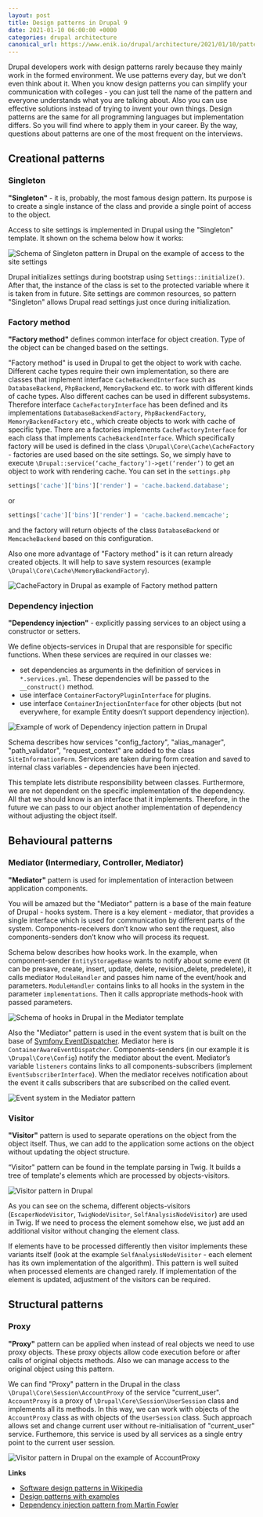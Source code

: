 ```yaml
---
layout: post
title: Design patterns in Drupal 9
date: 2021-01-10 06:00:00 +0000
categories: drupal architecture
canonical_url: https://www.enik.io/drupal/architecture/2021/01/10/patterns.html
---
```

Drupal developers work with design patterns rarely because they mainly work in the formed environment. We use patterns every day, but we don’t even think about it. When you know design patterns you can simplify your communication with colleges - you can just tell the name of the pattern and everyone understands what you are talking about. Also you can use effective solutions instead of trying to invent your own things. Design patterns are the same for all programming languages but implementation differs. So you will find where to apply them in your career. By the way, questions about patterns are one of the most frequent on the interviews.

## Creational patterns

### Singleton

**"Singleton"** - it is, probably, the most famous design pattern. Its purpose is to create a single instance of the class and provide a single point of access to the object. 

Access to site settings is implemented in Drupal using the "Singleton" template. It shown on the schema below how it works:

![Schema of Singleton pattern in Drupal on the example of access to the site settings](/assets/content/2021-01-10-patterns/singleton.png)

Drupal initializes settings during bootstrap using `Settings::initialize()`. After that, the instance of the class is set to the protected variable where it is taken from in future. Site settings are common resources, so pattern "Singleton" allows Drupal read settings just once during initialization.

### Factory method

**"Factory method"** defines common interface for object creation. Type of the object can be changed based on the settings.

"Factory method" is used in Drupal to get the object to work with cache. Different cache types require their own implementation, so there are classes that implement interface  `CacheBackendInterface` such as `DatabaseBackend`, `PhpBackend`, `MemoryBackend` etc. to work with different kinds of cache types. Also different caches can be used in different subsystems. Therefore interface `CacheFactoryInterface` has been defined and its implementations `DatabaseBackendFactory`, `PhpBackendFactory`, `MemoryBackendFactory` etc., which create objects to work with cache of specific type. There are a factories implements `CacheFactoryInterface` for each class that implements `CacheBackendInterface`.
Which specifically factory will be used is defined in the class `\Drupal\Core\Cache\CacheFactory` - factories are used based on the site settings. So, we simply have to execute `\Drupal::service(‘cache_factory’)->get(‘render’)` to get an object to work with rendering cache. You can set in the `settings.php` 

```php
settings['cache']['bins']['render'] = 'cache.backend.database';
```
or
```php
settings['cache']['bins']['render'] = 'cache.backend.memcache';
```
and the factory will return objects of the class `DatabaseBackend` or `MemcacheBackend` based on this configuration.

Also one more advantage of "Factory method" is it can return already created objects. It will help to save system resources (example  `\Drupal\Core\Cache\MemoryBackendFactory`).

![CacheFactory in Drupal as example of Factory method pattern](/assets/content/2021-01-10-patterns/factory.png)

### Dependency injection

**"Dependency injection"** - explicitly passing services to an object using a constructor or setters.

We define objects-services in Drupal that are responsible for specific functions. When these services are required in our classes we:

* set dependencies as arguments in the definition of services in `*.services.yml`. These dependencies will be passed to the `__construct()` method.
* use interface `ContainerFactoryPluginInterface` for plugins.
* use interface `ContainerInjectionInterface` for other objects (but not everywhere, for example Entity doesn’t support dependency injection).

![Example of work of Dependency injection pattern in Drupal](/assets/content/2021-01-10-patterns/dependency_injection.png)

Schema describes how services "config_factory", "alias_manager", "path_validator", "request_context" are added to the class `SiteInformationForm`. Services are taken during form creation and saved to internal class variables - dependencies have been injected.

This template lets distribute responsibility between classes. Furthermore, we are not dependent on the specific implementation of the dependency. All that we should know is an interface that it implements. Therefore, in the future we can pass to our object another implementation of dependency without adjusting the object itself.

## Behavioural patterns

### Mediator (Intermediary, Controller, Mediator)

**"Mediator"** pattern is used for implementation of interaction between application components.

You will be amazed but the "Mediator" pattern is a base of the main feature of Drupal - hooks system. There is a key element - mediator, that provides a single interface which is used for communication by different parts of the system. Components-receivers don’t know who sent the request, also components-senders don’t know who will process its request.

Schema below describes how hooks work. In the example, when component-sender `EntityStorageBase` wants to notify about some event (it can be presave, create, insert, update, delete, revision_delete, predelete), it calls mediator  `ModuleHandler` and passes him name of the event/hook and parameters. `ModuleHandler` contains links to all hooks in the system in the parameter `implementations`. Then it calls appropriate methods-hook with passed parameters.

![Schema of hooks in Drupal in the Mediator template](/assets/content/2021-01-10-patterns/mediator_hooks.png)


Also the "Mediator" pattern is used in the event system that is built on the base of [Symfony EventDispatcher](https://symfony.com/components/EventDispatcher). Mediator here is  `ContainerAwareEventDispatcher`. Components-senders (in our example it is  `\Drupal\Core\Config`) notify the mediator about the event. Mediator’s variable `listeners` contains links to all components-subscribers (implement `EventSubscriberInterface`). When the mediator receives notification about the event it calls subscribers that are subscribed on the called event.

![Event system in the Mediator pattern](/assets/content/2021-01-10-patterns/mediator_events.png)

### Visitor

**"Visitor"** pattern is used to separate operations on the object from the object itself. Thus, we can add to the application some actions on the object without updating the object structure.

“Visitor" pattern can be found in the template parsing in Twig. It builds a tree of template's elements which are processed by objects-visitors.

![Visitor pattern in Drupal](/assets/content/2021-01-10-patterns/visitor.png)

As you can see on the schema, different objects-visitors (`EscaperNodeVisitor`, `TwigNodeVisitor`, `SelfAnalysisNodeVisitor`) are used in Twig. If we need to process the element somehow else, we just add an additional visitor without changing the element class.

If elements have to be processed differently then visitor implements these variants itself (look at the example `SelfAnalysisNodeVisitor` - each element has its own implementation of the algorithm). This pattern is well suited when processed elements are changed rarely. If implementation of the element is updated, adjustment of the visitors can be required.

## Structural patterns

### Proxy

**"Proxy"** pattern can be applied when instead of real objects we need to use proxy objects. These proxy objects allow code execution before or after calls of original objects methods. Also we can manage access to the original object using this pattern.

We can find "Proxy" pattern in the Drupal in the class `\Drupal\Core\Session\AccountProxy` of the service "current_user". `AccountProxy` is a proxy of `\Drupal\Core\Session\UserSession` class and implements all its methods. In this way, we can work with objects of the `AccountProxy` class as with objects of the `UserSession` class. Such approach allows set and change current user without re-initialisation of "current_user" service. Furthemore, this service is used by all services as a single entry point to the current user session. 

![Visitor pattern in Drupal on the example of AccountProxy](/assets/content/2021-01-10-patterns/proxy.png)

**Links**

* [Software design patterns in Wikipedia](https://en.wikipedia.org/wiki/Software_design_pattern)
* [Design patterns with examples](https://refactoring.guru/)
* [Dependency injection pattern from Martin Fowler](https://martinfowler.com/articles/injection.html)
